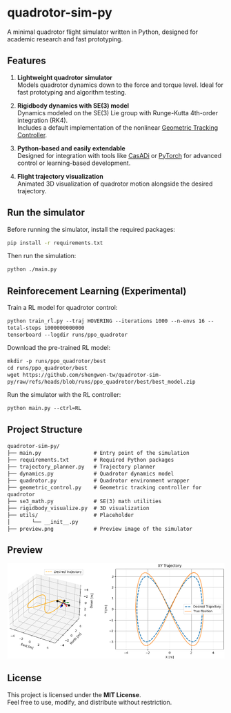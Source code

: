 # quadrotor-sim-py

A minimal quadrotor flight simulator written in Python, designed for academic research and fast prototyping.

## Features

1. **Lightweight quadrotor simulator**  
   Models quadrotor dynamics down to the force and torque level. Ideal for fast prototyping and algorithm testing.

2. **Rigidbody dynamics with SE(3) model**  
   Dynamics modeled on the SE(3) Lie group with Runge-Kutta 4th-order integration (RK4).  
   Includes a default implementation of the nonlinear [Geometric Tracking Controller](https://ieeexplore.ieee.org/document/5717652).

3. **Python-based and easily extendable**  
   Designed for integration with tools like [CasADi](https://web.casadi.org/) or [PyTorch](https://pytorch.org/) for advanced control or learning-based development.

4. **Flight trajectory visualization**  
   Animated 3D visualization of quadrotor motion alongside the desired trajectory.

## Run the simulator

Before running the simulator, install the required packages:

```bash
pip install -r requirements.txt
```

Then run the simulation:

```bash
python ./main.py
```

## Reinforecement Learning (Experimental)

Train a RL model for quadrotor control:
```
python train_rl.py --traj HOVERING --iterations 1000 --n-envs 16 --total-steps 1000000000000
tensorboard --logdir runs/ppo_quadrotor
```

Download the pre-trained RL model:
```
mkdir -p runs/ppo_quadrotor/best
cd runs/ppo_quadrotor/best
wget https://github.com/shengwen-tw/quadrotor-sim-py/raw/refs/heads/blob/runs/ppo_quadrotor/best/best_model.zip
```

Run the simulator with the RL controller:
```
python main.py --ctrl=RL
```

## Project Structure

```
quadrotor-sim-py/
├── main.py                 # Entry point of the simulation
├── requirements.txt        # Required Python packages
├── trajectory_planner.py   # Trajectory planner
├── dynamics.py             # Quadrotor dynamics model
├── quadrotor.py            # Quadrotor environment wrapper
├── geometric_control.py    # Geometric tracking controller for quadrotor
├── se3_math.py             # SE(3) math utilities
├── rigidbody_visualize.py  # 3D visualization
├── utils/                  # Placeholder
│       └── __init__.py
├── preview.png             # Preview image of the simulator
```

## Preview

![](preview.png)

## License

This project is licensed under the **MIT License**.  
Feel free to use, modify, and distribute without restriction.
